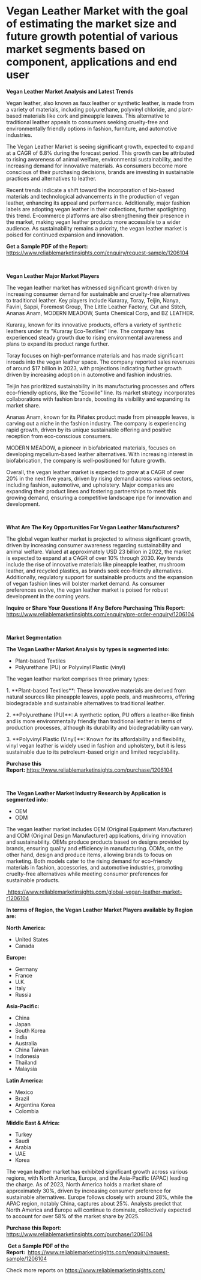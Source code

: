 <p><h1>Vegan Leather Market with the goal of estimating the market size and future growth potential of various market segments based on component, applications and end user</h1></p><p><strong>Vegan Leather Market Analysis and Latest Trends</strong></p>
<p><p>Vegan leather, also known as faux leather or synthetic leather, is made from a variety of materials, including polyurethane, polyvinyl chloride, and plant-based materials like cork and pineapple leaves. This alternative to traditional leather appeals to consumers seeking cruelty-free and environmentally friendly options in fashion, furniture, and automotive industries.</p><p>The Vegan Leather Market is seeing significant growth, expected to expand at a CAGR of 6.8% during the forecast period. This growth can be attributed to rising awareness of animal welfare, environmental sustainability, and the increasing demand for innovative materials. As consumers become more conscious of their purchasing decisions, brands are investing in sustainable practices and alternatives to leather.</p><p>Recent trends indicate a shift toward the incorporation of bio-based materials and technological advancements in the production of vegan leather, enhancing its appeal and performance. Additionally, major fashion labels are adopting vegan leather in their collections, further spotlighting this trend. E-commerce platforms are also strengthening their presence in the market, making vegan leather products more accessible to a wider audience. As sustainability remains a priority, the vegan leather market is poised for continued expansion and innovation.</p></p>
<p><strong>Get a Sample PDF of the Report:&nbsp;</strong> <a href="https://www.reliablemarketinsights.com/enquiry/request-sample/1206104?utm_campaign=2953&utm_medium=2&utm_source=Github&utm_content=ia&utm_term=01042025&utm_id=vegan-leather">https://www.reliablemarketinsights.com/enquiry/request-sample/1206104</a></p>
<p>&nbsp;</p>
<p><strong>Vegan Leather Major Market Players</strong></p>
<p><p>The vegan leather market has witnessed significant growth driven by increasing consumer demand for sustainable and cruelty-free alternatives to traditional leather. Key players include Kuraray, Toray, Teijin, Nanya, Favini, Sappi, Foremost Group, The Little Leather Factory, Cut and Stitch, Ananas Anam, MODERN MEADOW, Sunta Chemical Corp, and BZ LEATHER.</p><p>Kuraray, known for its innovative products, offers a variety of synthetic leathers under its "Kuraray Eco-Textiles" line. The company has experienced steady growth due to rising environmental awareness and plans to expand its product range further.</p><p>Toray focuses on high-performance materials and has made significant inroads into the vegan leather space. The company reported sales revenues of around $17 billion in 2023, with projections indicating further growth driven by increasing adoption in automotive and fashion industries.</p><p>Teijin has prioritized sustainability in its manufacturing processes and offers eco-friendly options, like the "Ecoville" line. Its market strategy incorporates collaborations with fashion brands, boosting its visibility and expanding its market share.</p><p>Ananas Anam, known for its Piñatex product made from pineapple leaves, is carving out a niche in the fashion industry. The company is experiencing rapid growth, driven by its unique sustainable offering and positive reception from eco-conscious consumers.</p><p>MODERN MEADOW, a pioneer in biofabricated materials, focuses on developing mycelium-based leather alternatives. With increasing interest in biofabrication, the company is well-positioned for future growth.</p><p>Overall, the vegan leather market is expected to grow at a CAGR of over 20% in the next five years, driven by rising demand across various sectors, including fashion, automotive, and upholstery. Major companies are expanding their product lines and fostering partnerships to meet this growing demand, ensuring a competitive landscape ripe for innovation and development.</p></p>
<p>&nbsp;</p>
<p><strong>What Are The Key Opportunities For Vegan Leather Manufacturers?</strong></p>
<p><p>The global vegan leather market is projected to witness significant growth, driven by increasing consumer awareness regarding sustainability and animal welfare. Valued at approximately USD 23 billion in 2022, the market is expected to expand at a CAGR of over 10% through 2030. Key trends include the rise of innovative materials like pineapple leather, mushroom leather, and recycled plastics, as brands seek eco-friendly alternatives. Additionally, regulatory support for sustainable products and the expansion of vegan fashion lines will bolster market demand. As consumer preferences evolve, the vegan leather market is poised for robust development in the coming years.</p></p>
<p><strong>Inquire or Share Your Questions If Any Before Purchasing This Report:</strong> <a href="https://www.reliablemarketinsights.com/enquiry/pre-order-enquiry/1206104?utm_campaign=2953&utm_medium=2&utm_source=Github&utm_content=ia&utm_term=01042025&utm_id=vegan-leather">https://www.reliablemarketinsights.com/enquiry/pre-order-enquiry/1206104</a></p>
<p>&nbsp;</p>
<p><strong>Market Segmentation</strong></p>
<p><strong>The Vegan Leather Market Analysis by types is segmented into:</strong></p>
<p><ul><li>Plant-based Textiles</li><li>Polyurethane (PU) or Polyvinyl Plastic (vinyl)</li></ul></p>
<p><p>The vegan leather market comprises three primary types: </p><p>1. **Plant-based Textiles**: These innovative materials are derived from natural sources like pineapple leaves, apple peels, and mushrooms, offering biodegradable and sustainable alternatives to traditional leather.</p><p>2. **Polyurethane (PU)**: A synthetic option, PU offers a leather-like finish and is more environmentally friendly than traditional leather in terms of production processes, although its durability and biodegradability can vary.</p><p>3. **Polyvinyl Plastic (Vinyl)**: Known for its affordability and flexibility, vinyl vegan leather is widely used in fashion and upholstery, but it is less sustainable due to its petroleum-based origin and limited recyclability.</p></p>
<p><strong>Purchase this Report:&nbsp;</strong><a href="https://www.reliablemarketinsights.com/purchase/1206104?utm_campaign=2953&utm_medium=2&utm_source=Github&utm_content=ia&utm_term=01042025&utm_id=vegan-leather">https://www.reliablemarketinsights.com/purchase/1206104</a></p>
<p>&nbsp;</p>
<p><strong>The Vegan Leather Market Industry Research by Application is segmented into:</strong></p>
<p><ul><li>OEM</li><li>ODM</li></ul></p>
<p><p>The vegan leather market includes OEM (Original Equipment Manufacturer) and ODM (Original Design Manufacturer) applications, driving innovation and sustainability. OEMs produce products based on designs provided by brands, ensuring quality and efficiency in manufacturing. ODMs, on the other hand, design and produce items, allowing brands to focus on marketing. Both models cater to the rising demand for eco-friendly materials in fashion, accessories, and automotive industries, promoting cruelty-free alternatives while meeting consumer preferences for sustainable products.</p></p>
<p><a href="https://www.reliablemarketinsights.com/global-vegan-leather-market-r1206104?utm_campaign=2953&utm_medium=2&utm_source=Github&utm_content=ia&utm_term=01042025&utm_id=vegan-leather">&nbsp;https://www.reliablemarketinsights.com/global-vegan-leather-market-r1206104</a></p>
<p><strong>In terms of Region, the Vegan Leather Market Players available by Region are:</strong></p>
<p>
    <p> <strong> North America: </strong>
        <ul>
            <li>United States</li>
            <li>Canada</li>
        </ul>
        </p> 
    <p> <strong> Europe: </strong>
        <ul>
            <li>Germany</li>
            <li>France</li>
            <li>U.K.</li>
            <li>Italy</li>
            <li>Russia</li>
        </ul>
        </p> 
    <p> <strong> Asia-Pacific: </strong>
        <ul>
            <li>China</li>
            <li>Japan</li>
            <li>South Korea</li>
            <li>India</li>
            <li>Australia</li>
            <li>China Taiwan</li>
            <li>Indonesia</li>
            <li>Thailand</li>
            <li>Malaysia</li>
        </ul>
        </p> 
    <p> <strong> Latin America: </strong>
        <ul>
            <li>Mexico</li>
            <li>Brazil</li>
            <li>Argentina Korea</li>
            <li>Colombia</li>
        </ul>
        </p> 
    <p> <strong> Middle East & Africa: </strong>
        <ul>
            <li>Turkey</li>
            <li>Saudi</li>
            <li>Arabia</li>
            <li>UAE</li>
            <li>Korea</li>
        </ul>
    </p>
    </p>
<p><p>The vegan leather market has exhibited significant growth across various regions, with North America, Europe, and the Asia-Pacific (APAC) leading the charge. As of 2023, North America holds a market share of approximately 30%, driven by increasing consumer preference for sustainable alternatives. Europe follows closely with around 28%, while the APAC region, notably China, captures about 25%. Analysts predict that North America and Europe will continue to dominate, collectively expected to account for over 58% of the market share by 2025.</p></p>
<p><strong>Purchase this Report: </strong><a href="https://www.reliablemarketinsights.com/purchase/1206104?utm_campaign=2953&utm_medium=2&utm_source=Github&utm_content=ia&utm_term=01042025&utm_id=vegan-leather">https://www.reliablemarketinsights.com/purchase/1206104</a></p>
<p>&nbsp;<strong>Get a Sample PDF of the Report:&nbsp;&nbsp;</strong><a href="https://www.reliablemarketinsights.com/enquiry/request-sample/1206104?utm_campaign=2953&utm_medium=2&utm_source=Github&utm_content=ia&utm_term=01042025&utm_id=vegan-leather">https://www.reliablemarketinsights.com/enquiry/request-sample/1206104</a></p>
<p><strong></strong></p>
<p>Check more reports on <a href="https://www.reliablemarketinsights.com/?utm_campaign=2953&utm_medium=2&utm_source=Github&utm_content=ia&utm_term=01042025&utm_id=vegan-leather">https://www.reliablemarketinsights.com/</a></p>